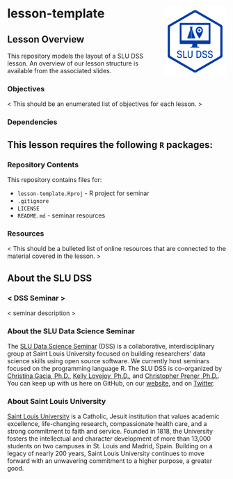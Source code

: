 lesson-template <img src="/img/logo.png" align="right" />
===========================================================

## Lesson Overview
This repository models the layout of a SLU DSS lesson. An overview of our lesson structure is available from the associated slides.

### Objectives
< This should be an enumerated list of objectives for each lesson. >

### Dependencies
This lesson requires the following `R` packages:
- 

### Repository Contents
This repository contains files for:
- `lesson-template.Rproj` - R project for seminar
- `.gitignore`
- `LICENSE`
- `README.md` - seminar resources

### Resources
< This should be a bulleted list of online resources that are connected to the material covered in the lesson. >

## About the SLU DSS
### < DSS Seminar >
< seminar description >

### About the SLU Data Science Seminar
The [SLU Data Science Seminar](https://slu-dss.githb.io) (DSS) is a collaborative, interdisciplinary group at Saint Louis University focused on building researchers’ data science skills using open source software. We currently host seminars focused on the programming language R. The SLU DSS is co-organized by [Christina Gacia, Ph.D.](mailto:christina.garcia@slu.edu), [Kelly Lovejoy, Ph.D.](mailto:kelly.lovejoy@slu.edu@slu.edu), and [Christopher Prener, Ph.D.](mailto:chris.prener@slu.edu}). You can keep up with us here on GitHub, on our [website](https://slu-dss.githb.io), and on [Twitter](https://twitter.com/SLUDSS).

### About Saint Louis University
[Saint Louis University](http://wwww.slu.edu) is a Catholic, Jesuit institution that values academic excellence, life-changing research, compassionate health care, and a strong commitment to faith and service. Founded in 1818, the University fosters the intellectual and character development of more than 13,000 students on two campuses in St. Louis and Madrid, Spain. Building on a legacy of nearly 200 years, Saint Louis University continues to move forward with an unwavering commitment to a higher purpose, a greater good.

